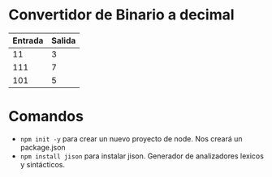 # Convertidor de Binario a decimal
| Entrada | Salida |
|---------|--------|
| 11      | 3      |
| 111     | 7      |
| 101     | 5      |

# Comandos
* `npm init -y` para crear un nuevo proyecto de node. Nos creará un package.json
* `npm install jison`  para instalar jison. Generador de analizadores lexicos y sintácticos. 
